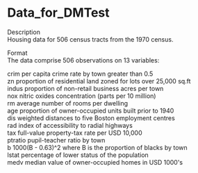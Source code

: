 # Data_for_DMTest
Description <br />
Housing data for 506 census tracts from the 1970 census.  <br />

Format <br />
The data comprise 506 observations on 13 variables: <br />

crim	    per capita crime rate by town greater than 0.5 <br />
zn	      proportion of residential land zoned for lots over 25,000 sq.ft <br />
indus	    proportion of non-retail business acres per town <br />
nox	      nitric oxides concentration (parts per 10 million) <br />
rm	      average number of rooms per dwelling <br />
age	      proportion of owner-occupied units built prior to 1940 <br />
dis	      weighted distances to five Boston employment centres <br />
rad	      index of accessibility to radial highways <br />
tax	      full-value property-tax rate per USD 10,000 <br />
ptratio	  pupil-teacher ratio by town <br />
b	        1000(B - 0.63)^2 where B is the proportion of blacks by town <br />
lstat	    percentage of lower status of the population <br />
medv	    median value of owner-occupied homes in USD 1000's <br />
